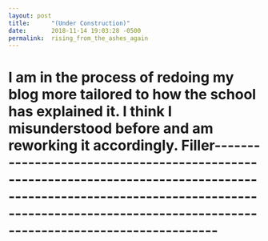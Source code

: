 ```yaml
---
layout: post
title:      "(Under Construction)"
date:       2018-11-14 19:03:28 -0500
permalink:  rising_from_the_ashes_again
---
```



# I am in the process of redoing my blog more tailored to how the school has explained it. I think I misunderstood before and am reworking it accordingly. Filler-----------------------------------------------------------------------------------------------------------------------------------------------------------------------------------------------
